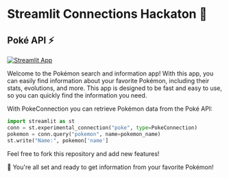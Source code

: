 # Streamlit Connections Hackaton 🎈
## Poké API ⚡
[![Streamlit App](https://static.streamlit.io/badges/streamlit_badge_black_white.svg)](https://pokebase.streamlit.app)

Welcome to the Pokémon search and information app! With this app, you can easily find information about your favorite Pokémon, including their stats, evolutions, and more. This app is designed to be fast and easy to use, so you can quickly find the information you need.

With PokeConnection you can retrieve Pokémon data from the Poké API:

```python
import streamlit as st
conn = st.experimental_connection("poke", type=PokeConnection)
pokemon = conn.query("pokemon", name=pokemon_name)
st.write("Name:", pokemon['name']
```
Feel free to fork this repository and add new features! 


🥳 You're all set and ready to get information from your favorite Pokémon!
